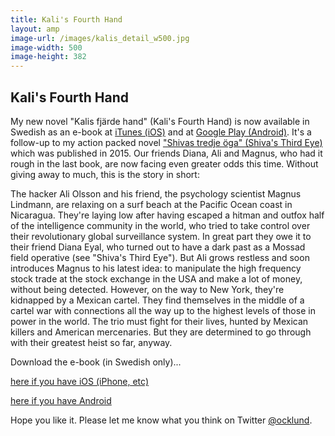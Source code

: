 ```yaml
---
title: Kali's Fourth Hand
layout: amp
image-url: /images/kalis_detail_w500.jpg
image-width: 500
image-height: 382
---
```

## Kali's Fourth Hand
<amp-img src="/images/kalis_detail_w320.jpg" srcset="/images/kalis_detail_w500.jpg 500w, /images/kalis_detail_w320.jpg 320w" alt="Kali's Fourth Hand - book cover" sizes="95vw" width="500" height="382"></amp-img>
My new novel "Kalis fjärde hand" (Kali's Fourth Hand) is now available in Swedish as an e-book at [iTunes (iOS)](https://itunes.apple.com/se/book/kalis-fjarde-hand/id1142386125?mt=11) and at [Google Play (Android)](https://play.google.com/store/books/details/Kenneth_Ocklund_Kalis_fj%C3%A4rde_hand?id=JaTSDAAAQBAJ). It's a follow-up to my action packed novel ["Shivas tredje öga" (Shiva's Third Eye)](/2015/04/26/shivas-third-eye.html) which was published in 2015. Our friends Diana, Ali and Magnus, who had it rough in the last book, are now facing even greater odds this time. Without giving away to much, this is the story in short:

The hacker Ali Olsson and his friend, the psychology scientist Magnus Lindmann, are relaxing on a surf beach at the Pacific Ocean coast in Nicaragua. They're laying low after having escaped a hitman and outfox half of the intelligence community in the world, who tried to take control over their revolutionary global surveillance system. In great part they owe it to their friend Diana Eyal, who turned out to have a dark past as a Mossad field operative (see "Shiva's Third Eye"). But Ali grows restless and soon introduces Magnus to his latest idea: to manipulate the high frequency stock trade at the stock exchange in the USA and make a lot of money, without being detected. However, on the way to New York, they're kidnapped by a Mexican cartel. They find themselves in the middle of a cartel war with connections all the way up to the highest levels of those in power in the world. The trio must fight for their lives, hunted by Mexican killers and American mercenaries. But they are determined to go through with their greatest heist so far, anyway.

Download the e-book (in Swedish only)...

[here if you have iOS (iPhone, etc)](https://itunes.apple.com/se/book/kalis-fjarde-hand/id1142386125?mt=11)

[here if you have Android](https://play.google.com/store/books/details/Kenneth_Ocklund_Kalis_fj%C3%A4rde_hand?id=JaTSDAAAQBAJ)

Hope you like it. Please let me know what you think on Twitter [@ocklund](https://twitter.com/ocklund).
